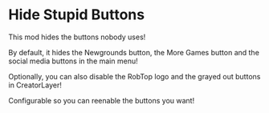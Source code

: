 # Hide Stupid Buttons

This mod hides the buttons <cr>nobody</c> uses!

By <cb>default</c>, it hides the <cy>Newgrounds</c> button, the <cy>More Games</c> button and the <cy>social media</c> buttons in the <cg>main menu</c>!

<cg>Optionally</c>, you can also disable the <co>RobTop</c> logo and the grayed out buttons in CreatorLayer!

Configurable so you can reenable the buttons you want!